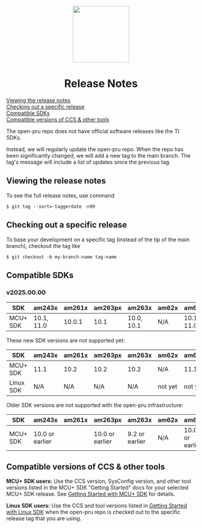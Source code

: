 <div align="center">

<img src="https://upload.wikimedia.org/wikipedia/commons/b/ba/TexasInstruments-Logo.svg" width="150"><br/>

# Release Notes

</div>

[Viewing the release notes](#viewing-the-release-notes)  
[Checking out a specific release](#checking-out-a-specific-release)  
[Compatible SDKs](#compatible-sdks)  
[Compatible versions of CCS & other tools](#compatible-versions-of-ccs--other-tools)  

The open-pru repo does not have official software releases like the TI SDKs.

Instead, we will regularly update the open-pru repo. When the repo has
been significantly changed, we will add a new tag to the main branch.
The tag's message will include a list of updates since the previous tag.

## Viewing the release notes

To see the full release notes, use command
```
$ git tag --sort=-taggerdate -n99
```

## Checking out a specific release

To base your development on a specific tag (instead of the tip of the main
branch), checkout the tag like
```
$ git checkout -b my-branch-name tag-name
```

## Compatible SDKs

### v2025.00.00

| SDK | am243x | am261x | am263px | am263x | am62x | am64x|
| --- | ------ | ------ | ------- | ------ | ----- | ---- |
| MCU+ SDK | 10.1, 11.0 | 10.0.1 | 10.1 | 10.0, 10.1 | N/A | 10.1, 11.0 |

These new SDK versions are not supported yet:

| SDK | am243x | am261x | am263px | am263x | am62x | am64x|
| --- | ------ | ------ | ------- | ------ | ----- | ---- |
| MCU+ SDK | 11.1 | 10.2 | 10.2 | 10.2 | N/A | 11.1 |
| Linux SDK | N/A | N/A | N/A | N/A | not yet | not yet |

Older SDK versions are not supported with the open-pru infrastructure:

| SDK | am243x | am261x | am263px | am263x | am62x | am64x|
| --- | ------ | ------ | ------- | ------ | ----- | ---- |
| MCU+ SDK | 10.0 or earlier |  | 10.0 or earlier | 9.2 or earlier | N/A | 10.0 or earlier |

## Compatible versions of CCS & other tools

**MCU+ SDK users:**
Use the CCS version, SysConfig version, and other tool versions
listed in the MCU+ SDK "Getting Started" docs for your selected MCU+ SDK
release. See [Getting Started with MCU+ SDK](./getting_started_mcuplus.md) for
details.

**Linux SDK users:**
Use the CCS and tool versions listed in
[Getting Started with Linux SDK](./getting_started_linux.md) when the open-pru
repo is checked out to the specific release tag that you are using.
